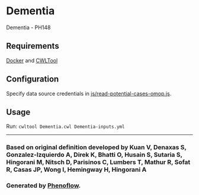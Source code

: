 # Dementia

Dementia - PH148

## Requirements

[Docker](https://docs.docker.com/install/) and [CWLTool](https://github.com/common-workflow-language/cwltool#install)

## Configuration

Specify data source credentials in [js/read-potential-cases-omop.js](js/read-potential-cases-omop.js).

## Usage

Run: `cwltool Dementia.cwl Dementia-inputs.yml`

***

### Based on original definition developed by Kuan V, Denaxas S, Gonzalez-Izquierdo A, Direk K, Bhatti O, Husain S, Sutaria S, Hingorani M, Nitsch D, Parisinos C, Lumbers T, Mathur R, Sofat R, Casas JP, Wong I, Hemingway H, Hingorani A
### Generated by [Phenoflow](https://kclhi.org/phenoflow).
